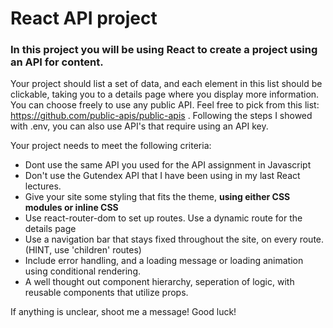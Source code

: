 # React API project

### In this project you will be using React to create a project using an API for content.

Your project should list a set of data, and each element in this list should be clickable, taking you to a details page where you display more information. You can choose freely to use any public API. Feel free to pick from this list: https://github.com/public-apis/public-apis . Following the steps I showed with .env, you can also use API's that require using an API key.

Your project needs to meet the following criteria:

- Dont use the same API you used for the API assignment in Javascript
- Don't use the Gutendex API that I have been using in my last React lectures.
- Give your site some styling that fits the theme, **using either CSS modules or inline CSS**
- Use react-router-dom to set up routes. Use a dynamic route for the details page
- Use a navigation bar that stays fixed throughout the site, on every route. (HINT, use 'children' routes)
- Include error handling, and a loading message or loading animation using conditional rendering.
- A well thought out component hierarchy, seperation of logic, with reusable components that utilize props.

If anything is unclear, shoot me a message! Good luck!
